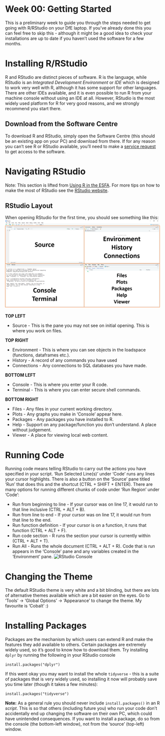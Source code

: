 <!-- Please edit README.Rmd - not README.md -->

# Week 00: Getting Started

This is a preliminary week to guide you through the steps needed to get
going with R/RStudio on your DfE laptop. If you’ve already done this you
can feel free to skip this - although it might be a good idea to check
your installations are up to date if you haven’t used the software for a
few months.

# Installing R/RStudio

R and RStudio are distinct pieces of software. R is the language, while
RStudio is an *Integrated Development Environment* or *IDE* which is
designed to work very well with R, although it has some support for
other languages. There are other IDEs available, and it is even possible
to run R from your machine console without using an IDE at all. However,
RStudio is the most widely used platform for R for very good reasons,
and we strongly recommend you start there.

## Download from the Software Centre

To download R and RStudio, simply open the Software Centre (this should
be an existing app on your PC) and download from there. If for any
reason you can’t see R or RStudio available, you’ll need to make a
[service
request](https://dfe.service-now.com/serviceportal?id=sc_category&catalog_id=-1)
to get access to the software.

# Navigating RStudio

Note: This section is lifted from [Using R in the
ESFA](https://rsconnect/rsc/esfa-r-training/). For more tips on how to
make the most of RStudio see the [RStudio
website](https://www.rstudio.com/products/rstudio/).

## RStudio Layout

When opening RStudio for the first time, you should see something like
this: ![RStudio Window](week-00-setup/rstudio-layout.png)

**TOP LEFT**

-   Source - This is the pane you may not see on initial opening. This
    is where you work on files.

**TOP RIGHT**

-   Environment - This is where you can see objects in the loadspace
    (functions, dataframes etc.).
-   History - A record of any commands you have used
-   Connections - Any connections to SQL databases you have made.

**BOTTOM LEFT**

-   Console - This is where you enter your R code.
-   Terminal - This is where you can enter secure shell commands.

**BOTTOM RIGHT**

-   Files - Any files in your current working directory.
-   Plots - Any graphs you make in ‘Console’ appear here.
-   Packages - Any packages you have installed to R.
-   Help - Support on any package/function you don’t understand. A place
    without judgement.
-   Viewer - A place for viewing local web content.

# Running Code

Running code means telling RStudio to carry out the actions you have
specified in your script. ‘Run Selected Line(s)’ under ‘Code’ runs any
lines your cursor highlights. There is also a button on the ‘Source’
pane titled ‘Run’ that does this and the shortcut (CTRL + SHIFT +
ENTER). There are many options for running different chunks of code
under ‘Run Region’ under ‘Code’:

-   Run from beginning to line - If your cursor was on line 17, it would
    run to that line inclusive (CTRL + ALT + B).
-   Run from line to end - If your cursor was on line 17, it would run
    from that line to the end.
-   Run function definition - If your cursor is on a function, it runs
    that function (CTRL + ALT + F).
-   Run code section - R runs the section your cursor is currently
    within (CTRL + ALT + T).
-   Run All - Runs the whole document (CTRL + ALT + R). Code that is run
    appears in the ‘Console’ pane and any variables created in the
    ‘Environment’ pane. ![RStudio
    Console](week-00-setup/rstudio-console-environment.png)

# Changing the Theme

The default RStudio theme is very white and a bit blinding, but there
are lots of alternative themes available which are a bit easier on the
eyes. Go to ‘Tools’ -&gt; ‘Global Options’ -&gt; ‘Appearance’ to change
the theme. My favourite is ‘Cobalt’ :)

# Installing Packages

Packages are the mechanism by which users can extend R and make the
features they add available to others. Certain packages are extremely
widely used, so it’s good to know how to download them. Try installing
`dplyr` by running the following in your RStudio console

    install.packages("dplyr")

If this went okay you may want to install the whole `tidyverse` - this
is a suite of packages that is very widely used, so installing it now
will probably save you time later (though it takes a few minutes):

    install.packages("tidyverse")

**Note:** As a general rule you should never include
`install.packages()` in an R *script*. This is so that others (including
future you) who run your code don’t accidentally end up changing the
software on their own PC, which could have unintended consequences. If
you want to install a package, do so from the console (the bottom-left
window), not from the ‘source’ (top-left) window.
